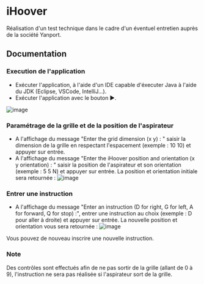 # iHoover
Réalisation d'un test technique dans le cadre d'un éventuel entretien auprès de la société Yanport.

## Documentation

### Execution de l'application
* Exécuter l'application, à l'aide d'un IDE capable d'éxecuter Java à l'aide du JDK (Eclipse, VSCode, IntelliJ...).
* Exécuter l'application avec le bouton ▶️.

![image](https://github.com/HJRencontre/java_iHoover/assets/93084483/3d1ff7b2-e14e-42d9-aa12-dbb6eba38c1c)

### Paramétrage de la grille et de la position de l'aspirateur
* A l'affichage du message "Enter the grid dimension (x y) : " saisir la dimension de la grille en respectant l'espacement (exemple : 10 10) et appuyer sur entrée.
* A l'affichage du message "Enter the iHoover position and orientation (x y orientation) : " saisir la position de l'aspirateur et son orientation (exemple : 5 5 N) et appuyer sur entrée. 
La position et orientation initiale sera retournée :
![image](https://github.com/HJRencontre/java_iHoover/assets/93084483/64c20420-8ae8-4107-a636-c31339fcf629)


### Entrer une instruction
* A l'affichage du message "Enter an instruction (D for right, G for left, A for forward, Q for stop) :", entrer une instruction au choix (exemple : D pour aller à droite) et appuyer sur entrée.
La nouvelle position et orientation vous sera retournée :
![image](https://github.com/HJRencontre/java_iHoover/assets/93084483/f46be8ae-952b-4200-aa22-d49c4d20ee38)

Vous pouvez de nouveau inscrire une nouvelle instruction.

### Note
Des contrôles sont effectués afin de ne pas sortir de la grille (allant de 0 à 9), l'instruction ne sera pas réalisée si l'aspirateur sort de la grille.



